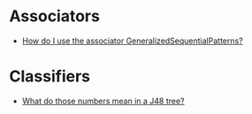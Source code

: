 # Associators

* [How do I use the associator GeneralizedSequentialPatterns?](not_so_faq/gsp.md)


# Classifiers

* [What do those numbers mean in a J48 tree?](not_so_faq/j48_numbers.md)
